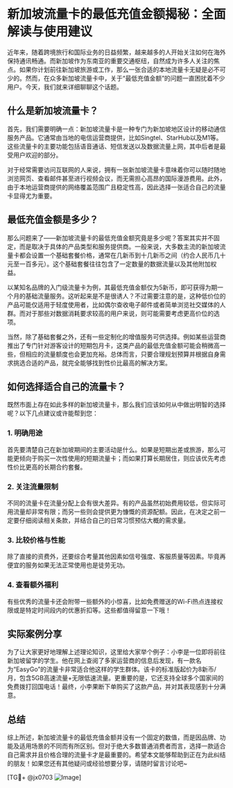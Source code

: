 # 新加坡流量卡的最低充值金额揭秘：全面解读与使用建议

近年来，随着跨境旅行和国际业务的日益频繁，越来越多的人开始关注如何在海外保持通讯畅通。而新加坡作为东南亚的重要交通枢纽，自然成为许多人关注的焦点。如果你计划前往新加坡旅游或工作，那么一张合适的本地流量卡无疑是必不可少的。然而，在众多新加坡流量卡中，关于“最低充值金额”的问题一直困扰着不少用户。今天，我们就来详细聊聊这个话题。

## 什么是新加坡流量卡？

首先，我们需要明确一点：新加坡流量卡是一种专门为新加坡地区设计的移动通信服务产品。它通常由当地的电信运营商提供，比如Singtel、StarHub以及M1等。这些流量卡的主要功能包括语音通话、短信发送以及数据流量上网，其中后者是最受用户欢迎的部分。

对于经常需要访问互联网的人来说，拥有一张新加坡流量卡意味着你可以随时随地浏览网页、查看邮件甚至进行视频会议，而无需担心高昂的国际漫游费用。此外，由于本地运营商提供的网络覆盖范围广且稳定性高，因此选择一张适合自己的流量卡显得尤为重要。

## 最低充值金额是多少？

那么问题来了——新加坡流量卡的最低充值金额究竟是多少呢？答案其实并不固定，而是取决于具体的产品类型和服务提供商。一般来说，大多数主流的新加坡流量卡都会设置一个基础套餐价格，通常在几新币到十几新币之间（约合人民币几十元至一百多元）。这个基础套餐往往包含了一定数量的数据流量以及其他附加权益。

以某知名品牌的入门级流量卡为例，其最低充值金额仅为5新币，即可获得为期一个月的基础流量服务。这听起来是不是很诱人？不过需要注意的是，这种低价位的产品可能仅适用于轻度使用者，比如偶尔查收电子邮件或者简单浏览社交媒体的人群。而对于那些对数据消耗要求较高的用户来说，则可能需要考虑更高价位的选项。

当然，除了基础套餐之外，还有一些定制化的增值服务可供选择。例如某些运营商推出了专门针对游客设计的短期包月卡，这类产品的最低充值金额可能会稍微高一些，但相应的流量额度也会更加充裕。总体而言，只要合理规划预算并根据自身需求挑选合适的产品，就完全能够找到性价比最高的解决方案。

## 如何选择适合自己的流量卡？

既然市面上存在如此多样的新加坡流量卡，那么我们应该如何从中做出明智的选择呢？以下几点建议或许能帮到您：

### 1. 明确用途
首先要清楚自己在新加坡期间的主要活动是什么。如果是短期出差或旅游，那么可能更倾向于购买一次性使用的短期流量卡；而如果打算长期居住，则应该优先考虑性价比更高的长期合约套餐。

### 2. 关注流量限制
不同的流量卡在流量分配上会有很大差异。有的产品虽然初始费用较低，但实际可用流量却非常有限；而另一些则会提供更为慷慨的资源配额。因此，在决定之前一定要仔细阅读相关条款，并结合自己的日常习惯预估大概的需求量。

### 3. 比较价格与性能
除了直接的资费外，还要综合考量其他因素如信号强度、客服质量等因素。毕竟再便宜的服务如果无法正常使用也是徒劳无功。

### 4. 查看额外福利
有些优秀的流量卡还会附带一些额外的小惊喜，比如免费赠送的Wi-Fi热点连接权限或是特定时间段内的优惠折扣等。这些都值得留意一下哦！

## 实际案例分享

为了让大家更好地理解上述理论知识，这里给大家举个例子：小李是一位即将前往新加坡留学的学生。他在网上查阅了多家运营商的信息后发现，有一款名为“EasyGo”的流量卡非常适合他这样的学生群体。该卡的标准版起价为8新币/月，包含5GB高速流量+无限低速流量。更重要的是，它还支持全球多个国家间的免费拨打回国电话！最终，小李果断下单购买了这款产品，并对其表现感到十分满意。

## 总结

综上所述，新加坡流量卡的最低充值金额并没有一个固定的数值，而是因品牌、功能及适用场景的不同而有所区别。但对于绝大多数普通消费者而言，选择一款适合自己需求并且价格合理的流量卡才是最重要的。希望本文能够帮助到正在为此纠结的朋友！如果您还有其他疑问或经验想要分享，请随时留言讨论吧~

[TG💪+ @jx0703 ![Image](https://github.com/user-attachments/assets/dbca1d08-cadb-493c-b0ec-ad6f7a83f270)]